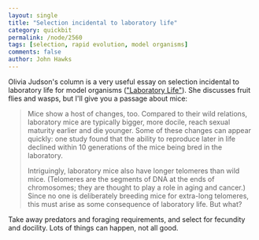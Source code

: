 ```yaml
---
layout: single 
title: "Selection incidental to laboratory life" 
category: quickbit
permalink: /node/2560
tags: [selection, rapid evolution, model organisms] 
comments: false 
author: John Hawks 
---
```


Olivia Judson's column is a very useful essay on selection incidental to laboratory life for model organisms (<a href="http://opinionator.blogs.nytimes.com/2010/04/13/laboratory-life/">"Laboratory Life"</a>). She discusses fruit flies and wasps, but I'll give you a passage about mice: 

<blockquote>Mice show a host of changes, too. Compared to their wild relations, laboratory mice are typically bigger, more docile, reach sexual maturity earlier and die younger. Some of these changes can appear quickly: one study found that the ability to reproduce later in life declined within 10 generations of the mice being bred in the laboratory.

Intriguingly, laboratory mice also have longer telomeres than wild mice. (Telomeres are the segments of DNA at the ends of chromosomes; they are thought to play a role in aging and cancer.) Since no one is deliberately breeding mice for extra-long telomeres, this must arise as some consequence of laboratory life. But what?</blockquote>

Take away predators and foraging requirements, and select for fecundity and docility. Lots of things can happen, not all good. 

